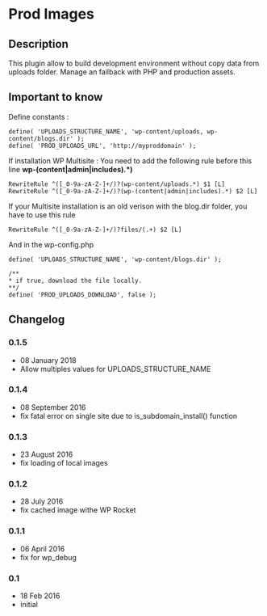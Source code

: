 # Prod Images #

## Description ##

This plugin allow to build development environment without copy data from uploads folder. Manage an failback with PHP and production assets.

## Important to know ##

Define constants :
```
define( 'UPLOADS_STRUCTURE_NAME', 'wp-content/uploads, wp-content/blogs.dir' );
define( 'PROD_UPLOADS_URL', 'http://myproddomain' );
```

If installation WP Multisite :
You need to add the following rule before this line **wp-(content|admin|includes).*)**
```
RewriteRule ^([_0-9a-zA-Z-]+/)?(wp-content/uploads.*) $1 [L]
RewriteRule ^([_0-9a-zA-Z-]+/)?(wp-(content|admin|includes).*) $2 [L]
```

If your Multisite installation is an old verison with the blog.dir folder, you have to use this rule
```
RewriteRule ^([_0-9a-zA-Z-]+/)?files/(.+) $2 [L]
```

And in the wp-config.php
```
define( 'UPLOADS_STRUCTURE_NAME', 'wp-content/blogs.dir' );

/**
* if true, download the file locally.
**/
define( 'PROD_UPLOADS_DOWNLOAD', false );
```

## Changelog ##

### 0.1.5
* 08 January 2018
* Allow multiples values for UPLOADS_STRUCTURE_NAME 

### 0.1.4
* 08 September 2016
* fix fatal error on single site due to is_subdomain_install() function

### 0.1.3
* 23 August 2016
* fix loading of local images

### 0.1.2
* 28 July 2016
* fix cached image withe WP Rocket

### 0.1.1
* 06 April 2016
* fix for wp_debug

### 0.1
* 18 Feb 2016
* initial

